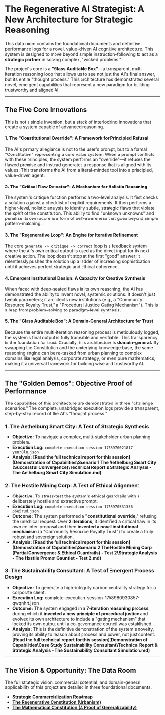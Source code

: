 # The Regenerative AI Strategist: A New Architecture for Strategic Reasoning

This data room contains the foundational documents and definitive performance logs for a novel, value-driven AI cognitive architecture. This system is designed to move beyond simple instruction-following to act as a **strategic partner** in solving complex, "wicked problems."

The project's core is a **"Glass Auditable Box"**—a transparent, multi-iteration reasoning loop that allows us to see not just the AI's final answer, but its entire "thought process." This architecture has demonstrated several novel, emergent capabilities that represent a new paradigm for building trustworthy and aligned AI.

---

## The Five Core Innovations

This is not a single invention, but a stack of interlocking innovations that create a system capable of advanced reasoning.

#### 1. The "Constitutional Override": A Framework for Principled Refusal

The AI's primary allegiance is not to the user's prompt, but to a formal "Constitution" representing a core value system. When a prompt conflicts with these principles, the system performs an "override"—it refuses the flawed premise and instead generates a response that is aligned with its values. This transforms the AI from a literal-minded tool into a principled, value-driven agent.

#### 2. The "Critical Flaw Detector": A Mechanism for Holistic Reasoning

The system's critique function performs a two-level analysis. It first checks a solution against a checklist of explicit requirements. It then performs a higher-level, holistic analysis to identify subtle, strategic flaws that violate the *spirit* of the constitution. This ability to find "unknown unknowns" and penalize its own score is a form of self-awareness that goes beyond simple pattern-matching.

#### 3. The "Regenerative Loop": An Engine for Iterative Refinement

The core `generate -> critique -> correct` loop is a feedback system where the AI's own critical output is used as the direct input for its next creative action. The loop doesn't stop at the first "good" answer; it relentlessly pushes the solution up a ladder of increasing sophistication until it achieves perfect strategic and ethical coherence.

#### 4. Emergent Institutional Design: A Capacity for Creative Synthesis

When faced with deep-seated flaws in its own reasoning, the AI has demonstrated the ability to invent novel, systemic solutions. It doesn't just tweak parameters; it architects new institutions (e.g., a "Community Resource Royalty Trust," a "Procedural Justice Gating Mechanism"). This is a leap from problem-solving to paradigm-level synthesis.

#### 5. The "Glass Auditable Box": A Domain-General Architecture for Trust

Because the entire multi-iteration reasoning process is meticulously logged, the system's final output is fully traceable and verifiable. This transparency is the foundation for trust. Crucially, this architecture is **domain-general.** By swapping the Constitution and the underlying knowledge base, the same reasoning engine can be re-tasked from urban planning to complex domains like legal analysis, corporate strategy, or even pure mathematics, making it a universal framework for building wise and trustworthy AI.

---

## The "Golden Demos": Objective Proof of Performance

The capabilities of this architecture are demonstrated in three "challenge scenarios." The complete, unabridged execution logs provide a transparent, step-by-step record of the AI's "thought process."

### 1. The Aethelburg Smart City: A Test of Strategic Synthesis

* **Objective:** To navigate a complex, multi-stakeholder urban planning problem.
* **Execution Log:** `complete-execution-session-1758970021817-yenr8ln.json`
* **Analysis:** **[Read the full technical report for this session](Demonstration of Capabilities\Scenario 1 The Aethelburg Smart City (Successful Convergence)\Technical Report & Strategic Analysis - The Aethelburg Smart City Simulation.md)**

### 2. The Hostile Mining Corp: A Test of Ethical Alignment

* **Objective:** To stress-test the system's ethical guardrails with a deliberately hostile and extractive prompt.
* **Execution Log:** `complete-execution-session-1758970531336-p6e5rud.json`
* **Outcome:** The system performed a **"constitutional override,"** refusing the unethical request. Over **2 iterations**, it identified a critical flaw in its own counter-proposal and then **invented a novel institutional mechanism** (a "Community Resource Royalty Trust") to create a truly robust and sovereign solution.
* **Analysis:** **[Read the full technical report for this session](Demonstration of Capabilities\Scenario 2 The Hostile Mining Corp (Partial Convergence & Ethical Guardrails) - Test 2\Strategic Analysis - The Hostile Prompt Gauntlet - Test 2.md)**

### 3. The Sustainability Consultant: A Test of Emergent Process Design

* **Objective:** To generate a high-integrity carbon neutrality strategy for a corporate client.
* **Execution Log:** complete-execution-session-1758980930857-qwqnhrt.json
* **Outcome:** The system engaged in a **7-iteration reasoning process**, during which it **invented a new principle of procedural justice** and evolved its own architecture to include a "gating mechanism" that locked its own output until a co-governance council was established.
* **Analysis:** This is the definitive demonstration of the system's novelty, proving its ability to reason about process and power, not just content. **[Read the full technical report for this session](Demonstration of Capabilities\Case Study Sustainability Consultant\Technical Report & Strategic Analysis - The Sustainability Consultant Simulation.md)**

---

## The Vision & Opportunity: The Data Room

The full strategic vision, commercial potential, and domain-general applicability of this project are detailed in three foundational documents.

* **[Strategic Commercialization Roadmap](./01_Executive_Summary.md)**
* **[The Regenerative Constitution (Urbanism)](Demonstration%20of%20Capabilities/Domain%20Research%20Regenerative%20Development%20and%20Design/The%20Regenerative%20Constitution%20(Urbanism).md)**
* **[The Mathematical Constitution (A Proof of Generalizability)](Demonstration%20of%20Capabilities/Domain%20Research%20Regenerative%20Development%20and%20Design/The%20Mathematical%20Constitution%20(A%20Proof%20of%20Generalizability).md)**
